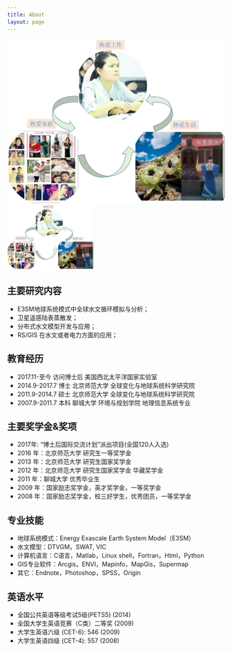 ```yaml
---
title: About
layout: page
---
```



<!--<img src="assets\images\mylife.jpg" />-->
![](mylife.jpg)
<img src="mylife.jpg" width="200">

<!--![Profile Image]({{ site.url }}/{{ site.picture }})-->



<h2>主要研究内容</h2>

<ul type="square">
	<li>E3SM地球系统模式中全球水文循环模拟与分析；</li>
	<li>卫星遥感陆表蒸散发；</li>
	<li>分布式水文模型开发与应用； </li>
	<li>RS/GIS 在水文或者电力方面的应用；</li>
</ul>


<h2>教育经历</h2>

<ul type="square">
	<li>2017.11-至今      访问博士后  美国西北太平洋国家实验室</li>
	<li>2014.9-2017.7      博士      北京师范大学 全球变化与地球系统科学研究院</li>
	<li>2011.9-2014.7      硕士      北京师范大学 全球变化与地球系统科学研究院 </li>
	<li>2007.9-2011.7      本科       聊城大学 环境与规划学院 地理信息系统专业</li>
</ul>


<h2>主要奖学金&奖项</h2>

<ul type="square">
	<li>2017年:  “博士后国际交流计划”派出项目(全国120人入选)</li>
	<li>2016 年：北京师范大学  研究生一等奖学金</li>
	<li>2013 年：北京师范大学  研究生国家奖学金</li>
	<li>2012 年：北京师范大学  研究生国家奖学金 华藏奖学金</li>
	<li>2011 年：聊城大学      优秀毕业生</li>
	<li>2009 年：国家励志奖学金，英才奖学金，一等奖学金</li>
	<li>2008 年：国家励志奖学金，校三好学生，优秀团员，一等奖学金 </li>
</ul>

<h2>专业技能</h2>
<ul type="square">
	
<li>地球系统模式：Energy Exascale Earth System Model（E3SM）</li>
<li>水文模型：DTVGM，SWAT, VIC</li>
<li>计算机语言：C语言，Matlab，Linux shell，Fortran，Html，Python</li>
<li>GIS专业软件：Arcgis，ENVI，Mapinfo，MapGis，Supermap</li>
<li>其它：Endnote，Photoshop，SPSS，Origin</li>
</ul>

<h2>英语水平</h2>

<ul type="square">
	<li>全国公共英语等级考试5级(PETS5)  (2014)</li>
	<li>全国大学生英语竞赛（C类）二等奖 (2009)</li>
	<li>大学生英语六级 (CET-6):   546 (2009)</li>
	<li>大学生英语四级 (CET-4):   557 (2008)</li>
</ul>

<!-- 
<h2>Projects</h2>
-->
<!-- 
<ul>
	<li><a href="https://github.com/">Lorem Lorem</a></li>
	<li><a href="https://github.com/">Ipsum Dolor</a></li>
	<li><a href="https://github.com/">Dolor Lorem</a></li>
</ul>
-->
